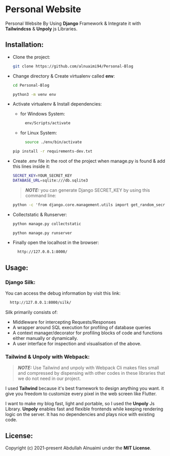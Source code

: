 # Personal Website

Personal Website By Using **Django** Framework & Integrate it with **Tailwindcss** & **Unpoly** js Libraries.

## Installation:

- Clone the project:

  ```bash
  git clone https://github.com/alnuaimi94/Personal-Blog
  ```

- Change directory & Create virtualenv called **env**:
  ```bash
  cd Personal-Blog
  ```
  ```bash
  python3 -m venv env
  ```
- Activate virtualenv & Install dependencies:
  - for Windows System:
    ```bash
      env/Scripts/activate
    ```
  - for Linux System:
    ```bash
      source ./env/bin/activate
    ```
  ```bash
  pip install -r requirements-dev.txt
  ```
- Create .env file in the root of the project when manage.py is found & add this lines inside it:

  ```bash
  SECRET_KEY=YOUR_SECRET_KEY
  DATABASE_URL=sqlite:///db.sqlite3
  ```

  > **_NOTE:_** you can generate Django SECRET_KEY by using this command line:

  ```cmd
  python -c 'from django.core.management.utils import get_random_secret_key; print(get_random_secret_key())'
  ```

- Collectstatic & Runserver:
  ```bash
  python manage.py collectstatic
  ```
  ```bash
  python manage.py runserver
  ```
- Finally open the localhost in the browser:
  ```bash
    http://127.0.0.1:8000/
  ```

## Usage:

### Django Silk:

You can access the debug information by visit this link:

```bash
  http://127.0.0.1:8000/silk/
```

Silk primarily consists of:

- Middleware for intercepting Requests/Responses
- A wrapper around SQL execution for profiling of database queries
- A context manager/decorator for profiling blocks of code and functions either manually or dynamically.
- A user interface for inspection and visualisation of the above.

### Tailwind & Unpoly with Webpack:

> **_NOTE:_** Use Tailwind and unpoly with Webpack Cli makes files small and compressed by dispensing with other codes in these libraries that we do not need in our project.

I used **Tailwind** because it's best framework to design anything you want.
it give you freedom to customize every pixel in the web screen like Flutter.

I want to make my blog fast, light and portable, so I used the **Unpoly** Js Library.
**Unpoly** enables fast and flexible frontends while keeping rendering logic on the server.
It has no dependencies and plays nice with existing code.

## License:

Copyright (c) 2021-present Abdullah Alnuaimi under the **MIT License**.
